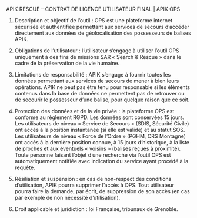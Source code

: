 APIK RESCUE – CONTRAT DE LICENCE UTILISATEUR FINAL | APIK OPS

1.	Description et objectif de l’outil : OPS est une plateforme internet
sécurisée et authentifiée permettant aux services de secours d’accéder
directement aux données de géolocalisation des possesseurs de balises APIK.

2.	Obligations de l’utilisateur : l’utilisateur s’engage à utiliser l’outil
OPS uniquement à des fins de missions SAR « Search & Rescue » dans le cadre de
la préservation de la vie humaine.    

3.	Limitations de responsabilité : APIK s’engage à fournir toutes les données 
permettant aux services de secours de mener à bien leurs opérations. APIK ne 
peut pas être tenu pour responsable si les éléments contenus dans la base de 
données ne permettent pas de retrouver ou de secourir le possesseur d’une 
balise, pour quelque raison que ce soit. 

4.	Protection des données et de la vie privée : la plateforme OPS est conforme 
au règlement RGPD. Les données sont conservées 15 jours. Les utilisateurs de 
niveau « Service de Secours » (SDIS, Sécurité Civile) ont accès à la position 
instantanée (si elle est valide) et au statut SOS. Les utilisateurs de niveau 
« Force de l’Ordre » (PGHM, CRS Montagne) ont accès à la dernière position 
connue, à 15 jours d’historique, à la liste de proches et aux éventuels 
« voisins » (balises reçues à proximité). Toute personne faisant l’objet d’une 
recherche via l’outil OPS est automatiquement notifiée avec indication du 
service ayant procédé à la requête. 

5.	Résiliation et suspension : en cas de non-respect des conditions 
d’utilisation, APIK pourra supprimer l’accès à OPS. Tout utilisateur pourra 
faire la demande, par écrit, de suppression de son accès (en cas par exemple de 
non nécessité d’utilisation).

6.	Droit applicable et juridiction : loi Française, tribunaux de Grenoble.